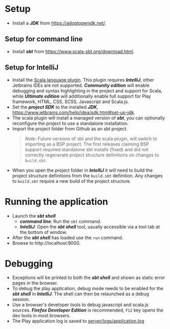 # Setup

* Install a ***JDK*** from https://adoptopenjdk.net/.

## Setup for command line

* Install ***sbt*** from https://www.scala-sbt.org/download.html.

## Setup for IntelliJ

* Install the [Scala language plugin](https://plugins.jetbrains.com/plugin/1347-scala). This plugin requires
	***IntelliJ***, other Jetbrains IDEs are not supported. ***Community edition*** will enable debugging and syntax
	highlighting in the project and support for Scala, while ***Ultimate edition*** will additionally enable full support
	for Play framework, HTML, CSS, SCSS, Javascript and Scala.js.
* Set the ***project SDK*** to the installed ***JDK***, https://www.jetbrains.com/help/idea/sdk.html#set-up-jdk.
* The scala plugin will install a managed version of ***sbt***, you can optionally reconfigure the project to use a
	standalone installation.
* Import the project folder from Github as an sbt project.
	> _Note_: Future versions of sbt and the scala plugin, will switch to importing as a BSP project. The first releases
	> claiming BSP support required standalone sbt installs (fixed) and did not correctly regenerate project structure
	> definitions on changes to `build.sbt`.
* When you open the project folder in ***IntelliJ*** it will need to build the project structure definitions from the
	`build.sbt` definition. Any changes to `build.sbt` require a new build of the project structure.

# Running the application

* Launch the ***sbt shell***
	* ***command line***: Run the `sbt` command.
	* ***IntelliJ***: Open the ***sbt shell*** tool, usually accessible via a tool tab at the bottom of window.
* After the ***sbt shell*** has loaded use the `run` command.
* Browse to http://localhost:9000.

# Debugging

* Exceptions will be printed to both the ***sbt shell*** and shown as static error pages in the browser.
* To debug the play application, debug mode needs to be enabled for the ***sbt shell*** in ***IntelliJ***. The shell can
	then be relaunched as a debug session.
* Use a browser's developer tools to debug javascript and scala.js sources. ***Firefox Developer Edition*** is
	recommended, `F12` key opens the dev tools in most browsers.
* The Play application log is saved to [server/logs/application.log](server/logs/application.log)
